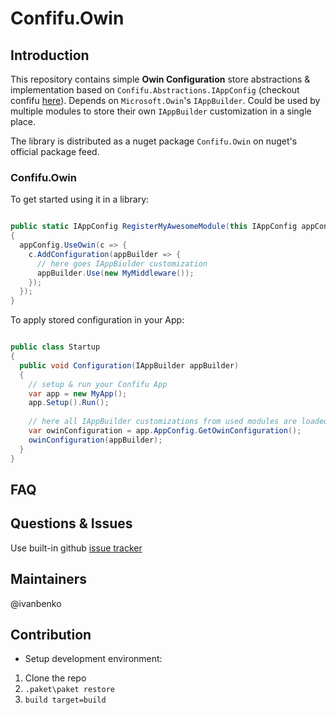 # Confifu.Owin

## Introduction

This repository contains simple **Owin Configuration** store abstractions & implementation based on `Confifu.Abstractions.IAppConfig` (checkout confifu [here](https://github.com/Steinpilz/confifu)). Depends on `Microsoft.Owin`'s `IAppBuilder`. Could be used by multiple modules to store their own `IAppBuilder` customization in a single place. 

The library is distributed as a nuget package `Confifu.Owin` on nuget's official package feed.

### Confifu.Owin

To get started using it in a library: 

```csharp

public static IAppConfig RegisterMyAwesomeModule(this IAppConfig appConfig)
{
  appConfig.UseOwin(c => {
    c.AddConfiguration(appBuilder => {
      // here goes IAppBiulder customization
      appBuilder.Use(new MyMiddleware());
    });
  });
}

```

To apply stored configuration in your App:

```csharp

public class Startup
{
  public void Configuration(IAppBuilder appBuilder)
  {
    // setup & run your Confifu App
    var app = new MyApp();
    app.Setup().Run();
    
    // here all IAppBuilder customizations from used modules are loaded
    var owinConfiguration = app.AppConfig.GetOwinConfiguration();
    owinConfiguration(appBuilder);
  }
}

```


## FAQ

## Questions & Issues

Use built-in github [issue tracker](https://github.com/Steinpilz/confifu-owin/issues)

## Maintainers
@ivanbenko

## Contribution

* Setup development environment:

1. Clone the repo
2. ```.paket\paket restore``` 
3. ```build target=build```

